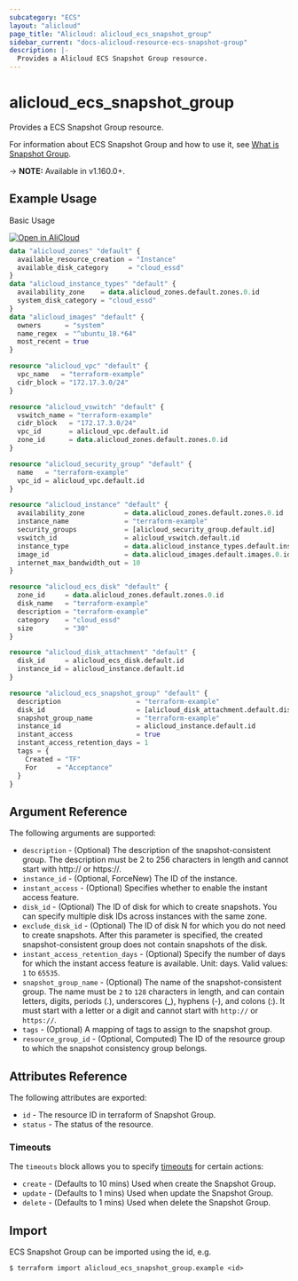 ```yaml
---
subcategory: "ECS"
layout: "alicloud"
page_title: "Alicloud: alicloud_ecs_snapshot_group"
sidebar_current: "docs-alicloud-resource-ecs-snapshot-group"
description: |-
  Provides a Alicloud ECS Snapshot Group resource.
---
```


# alicloud\_ecs\_snapshot\_group

Provides a ECS Snapshot Group resource.

For information about ECS Snapshot Group and how to use it, see [What is Snapshot Group](https://www.alibabacloud.com/help/en/doc-detail/210939.html).

-> **NOTE:** Available in v1.160.0+.

## Example Usage

Basic Usage

<div style="display: block;margin-bottom: 40px;"><div class="oics-button" style="float: right;position: absolute;margin-bottom: 10px;">
  <a href="https://api.aliyun.com/terraform?resource=alicloud_ecs_snapshot_group&exampleId=08124db5-c36f-814d-6ff3-afadc143e0dc65bfc1ed&activeTab=example&spm=docs.r.ecs_snapshot_group.0.08124db5c3&intl_lang=EN_US" target="_blank">
    <img alt="Open in AliCloud" src="https://img.alicdn.com/imgextra/i1/O1CN01hjjqXv1uYUlY56FyX_!!6000000006049-55-tps-254-36.svg" style="max-height: 44px; max-width: 100%;">
  </a>
</div></div>

```terraform
data "alicloud_zones" "default" {
  available_resource_creation = "Instance"
  available_disk_category     = "cloud_essd"
}
data "alicloud_instance_types" "default" {
  availability_zone    = data.alicloud_zones.default.zones.0.id
  system_disk_category = "cloud_essd"
}
data "alicloud_images" "default" {
  owners      = "system"
  name_regex  = "^ubuntu_18.*64"
  most_recent = true
}

resource "alicloud_vpc" "default" {
  vpc_name   = "terraform-example"
  cidr_block = "172.17.3.0/24"
}

resource "alicloud_vswitch" "default" {
  vswitch_name = "terraform-example"
  cidr_block   = "172.17.3.0/24"
  vpc_id       = alicloud_vpc.default.id
  zone_id      = data.alicloud_zones.default.zones.0.id
}

resource "alicloud_security_group" "default" {
  name   = "terraform-example"
  vpc_id = alicloud_vpc.default.id
}

resource "alicloud_instance" "default" {
  availability_zone          = data.alicloud_zones.default.zones.0.id
  instance_name              = "terraform-example"
  security_groups            = [alicloud_security_group.default.id]
  vswitch_id                 = alicloud_vswitch.default.id
  instance_type              = data.alicloud_instance_types.default.instance_types.0.id
  image_id                   = data.alicloud_images.default.images.0.id
  internet_max_bandwidth_out = 10
}

resource "alicloud_ecs_disk" "default" {
  zone_id     = data.alicloud_zones.default.zones.0.id
  disk_name   = "terraform-example"
  description = "terraform-example"
  category    = "cloud_essd"
  size        = "30"
}

resource "alicloud_disk_attachment" "default" {
  disk_id     = alicloud_ecs_disk.default.id
  instance_id = alicloud_instance.default.id
}

resource "alicloud_ecs_snapshot_group" "default" {
  description                   = "terraform-example"
  disk_id                       = [alicloud_disk_attachment.default.disk_id]
  snapshot_group_name           = "terraform-example"
  instance_id                   = alicloud_instance.default.id
  instant_access                = true
  instant_access_retention_days = 1
  tags = {
    Created = "TF"
    For     = "Acceptance"
  }
}
```

## Argument Reference

The following arguments are supported:

* `description` - (Optional) The description of the snapshot-consistent group. The description must be 2 to 256 characters in length and cannot start with http:// or https://.
* `instance_id` - (Optional, ForceNew) The ID of the instance.
* `instant_access` - (Optional) Specifies whether to enable the instant access feature.
* `disk_id` - (Optional) The ID of disk for which to create snapshots. You can specify multiple disk IDs across instances with the same zone.
* `exclude_disk_id` - (Optional) The ID of disk N for which you do not need to create snapshots. After this parameter is specified, the created snapshot-consistent group does not contain snapshots of the disk.
* `instant_access_retention_days` - (Optional) Specify the number of days for which the instant access feature is available. Unit: days. Valid values: `1` to `65535`.
* `snapshot_group_name` - (Optional) The name of the snapshot-consistent group. The name must be `2` to `128` characters in length, and can contain letters, digits, periods (.), underscores (_), hyphens (-), and colons (:). It must start with a letter or a digit and cannot start with `http://` or `https://`.
* `tags` - (Optional) A mapping of tags to assign to the snapshot group.
* `resource_group_id` - (Optional, Computed) The ID of the resource group to which the snapshot consistency group belongs.

## Attributes Reference

The following attributes are exported:

* `id` - The resource ID in terraform of Snapshot Group.
* `status` - The status of the resource.

### Timeouts

The `timeouts` block allows you to specify [timeouts](https://www.terraform.io/docs/configuration-0-11/resources.html#timeouts) for certain actions:

* `create` - (Defaults to 10 mins) Used when create the Snapshot Group.
* `update` - (Defaults to 1 mins) Used when update the Snapshot Group.
* `delete` - (Defaults to 1 mins) Used when delete the Snapshot Group.

## Import

ECS Snapshot Group can be imported using the id, e.g.

```shell
$ terraform import alicloud_ecs_snapshot_group.example <id>
```